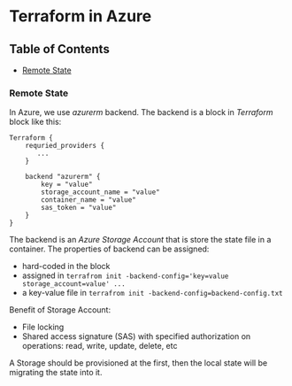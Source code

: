 # Terraform in Azure

## Table of Contents

- [Remote State](#remote-state)

### Remote State

In Azure, we use _azurerm_ backend. The backend is a block in _Terraform_ block like this:

```
Terraform {
    requried_providers {
       ...
    }

    backend "azurerm" {
        key = "value"
        storage_account_name = "value"
        container_name = "value"
        sas_token = "value"
    }
}
```

The backend is an _Azure Storage Account_ that is store the state file in a container.
The properties of backend can be assigned:

- hard-coded in the block
- assigned in `terrafrom init -backend-config='key=value storage_account=value' ...`
- a key-value file in `terrafrom init -backend-config=backend-config.txt`

Benefit of Storage Account:

- File locking
- Shared access signature (SAS) with specified authorization on operations: read, write, update, delete, etc

A Storage should be provisioned at the first, then the local state will be migrating the state into it.
